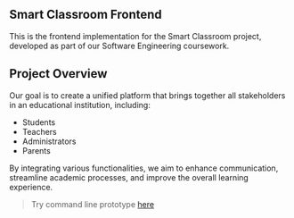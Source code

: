 ## Smart Classroom Frontend

This is the frontend implementation for the Smart Classroom project, developed 
as part of our Software Engineering coursework.

## Project Overview

Our goal is to create a unified platform that brings together all stakeholders in an educational institution, including:

<ul>
    <li>Students</li>
    <li>Teachers</li>
    <li>Administrators</li>
    <li>Parents</li>
</ul>

By integrating various functionalities, we aim to enhance communication, 
streamline academic processes, and improve the overall learning experience.

> Try command line prototype [here](https://github.com/Shivansh-varshney/School_Management_Project)